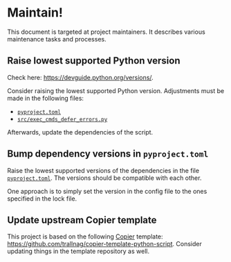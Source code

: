 # Maintain!

This document is targeted at project maintainers. It describes various
maintenance tasks and processes.

## Raise lowest supported Python version

Check here: <https://devguide.python.org/versions/>.

Consider raising the lowest supported Python version. Adjustments must be made
in the following files:

- [`pyproject.toml`](pyproject.toml)
- [`src/exec_cmds_defer_errors.py`](src/exec_cmds_defer_errors.py)

Afterwards, update the dependencies of the script.

## Bump dependency versions in `pyproject.toml`

Raise the lowest supported versions of the dependencies in the file
[`pyproject.toml`](pyproject.toml). The versions should be compatible with each
other.

One approach is to simply set the version in the config file to the ones
specified in the lock file.

## Update upstream Copier template

This project is based on the following
[Copier](https://copier.readthedocs.io/en/stable/) template:
<https://github.com/trallnag/copier-template-python-script>. Consider updating
things in the template repository as well.
